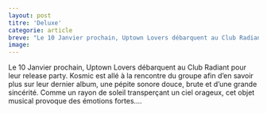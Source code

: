 ```yaml
---
layout: post
titre: 'Deluxe'
categorie: article
breve: "Le 10 Janvier prochain, Uptown Lovers débarquent au Club Radiant pour leur release party. Kosmic est allé à la rencontre du groupe afin d’en savoir plus sur leur dernier album, une pépite sonore douce, brute et d’une grande sincérité."
image:
---
```


Le 10 Janvier prochain, Uptown Lovers débarquent au Club Radiant pour leur release party. Kosmic est allé à la rencontre du groupe afin d’en savoir plus sur leur dernier album, une pépite sonore douce, brute et d’une grande sincérité. Comme un rayon de soleil transperçant un ciel orageux, cet objet musical provoque des émotions fortes.…
